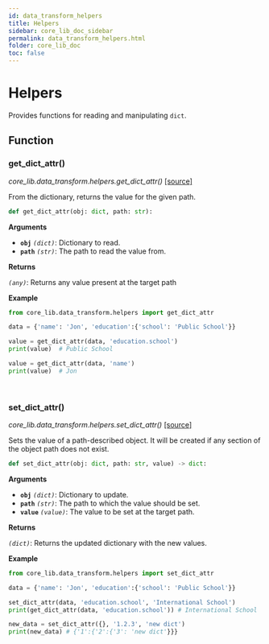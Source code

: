 ```yaml
---
id: data_transform_helpers
title: Helpers
sidebar: core_lib_doc_sidebar
permalink: data_transform_helpers.html
folder: core_lib_doc
toc: false
---
```


# Helpers
Provides functions for reading and manipulating `dict`.

## Function
### get_dict_attr()

*core_lib.data_transform.helpers.get_dict_attr()* [[source]](https://github.com/shay-te/core-lib/blob/master/core_lib/data_transform/helpers.py#L6)

From the dictionary, returns the value for the given path.

```python
def get_dict_attr(obj: dict, path: str):
```
**Arguments**

- **`obj`** *`(dict)`*: Dictionary to read.  
- **`path`** *`(str)`*: The path to read the value from.

**Returns**

*`(any)`*: Returns any value present at the target path  

**Example**
```python
from core_lib.data_transform.helpers import get_dict_attr

data = {'name': 'Jon', 'education':{'school': 'Public School'}}

value = get_dict_attr(data, 'education.school')
print(value)  # Public School

value = get_dict_attr(data, 'name')
print(value)  # Jon
```
<br/>


### set_dict_attr()
*core_lib.data_transform.helpers.set_dict_attr()* [[source]](https://github.com/shay-te/core-lib/blob/master/core_lib/data_transform/helpers.py#L17)

Sets the value of a path-described object. It will be created if any section of the object path does not exist.

```python
def set_dict_attr(obj: dict, path: str, value) -> dict:
```
**Arguments**

- **`obj`** *`(dict)`*: Dictionary to update.  
- **`path`** *`(str)`*: The path to which the value should be set.  
- **`value`** *`(value)`*: The value to be set at the target path.

**Returns**

*`(dict)`*: Returns the updated dictionary with the new values.

**Example**

```python
from core_lib.data_transform.helpers import set_dict_attr

data = {'name': 'Jon', 'education':{'school': 'Public School'}}

set_dict_attr(data, 'education.school', 'International School')
print(get_dict_attr(data, 'education.school')) # International School

new_data = set_dict_attr({}, '1.2.3', 'new dict')
print(new_data) # {'1':{'2':{'3': 'new dict'}}}
```


